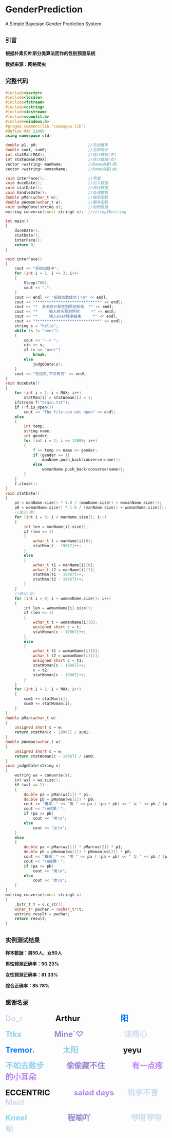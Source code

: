 # GenderPrediction
A Simple Bayesian Gender Prediction System
## `引言`

**根据朴素贝叶斯分类算法而作的性别预测系统**

**数据来源：网络爬虫**

## `完整代码`

```c++
#include<vector>
#include<locale>
#include<fstream>
#include<cstring>
#include<iostream>
#include<comutil.h>
#include<windows.h>
#pragma comment(lib,"comsuppw.lib")
#define MAX 21000
using namespace std;

double p1, p0;						//先验概率
double sum1, sum0;					//总和统计
int statMan[MAX];					//统计数组(男)
int statWoman[MAX];					//统计数组(女)
vector <wstring> manName;			//Name向量(男)
vector <wstring> womanName;			//Name向量(女)

void interFace();					//界面
void duceDate();					//引入数据
void statDate();					//统计数据
void handleDate();					//处理数据
double pMan(wchar_t w);				//概率函数
double pWoman(wchar_t w);			//概率函数
void judgeDate(string s);			//判断数据
wstring converse(const string& s);	//string转wstring

int main()
{
	duceDate();
	statDate();
	interFace();
	return 0;
}

void interFace()
{
	cout << "系统加载中";
	for (int i = 1; i <= 3; i++)
	{
		Sleep(700);
		cout << ".";
	}
	cout << endl << "系统加载成功！\n" << endl;
	cout << "****************************" << endl;
	cout << "*  朴素贝叶斯性别预测系统  *" << endl;
	cout << "*     输入姓名预测性别     *" << endl;
	cout << "*     输入over程序结束     *" << endl;
	cout << "****************************" << endl;
	string s = "hello";
	while (s != "over")
	{
		cout << "--> ";
		cin >> s;
		if (s == "over")
			break;
		else
			judgeDate(s);
	}
	cout << "已结束,下次再见" << endl;
}
void duceDate()
{
	for (int i = 1; i < MAX; i++)
		statMan[i] = statWoman[i] = 1;
	ifstream f("train.txt");
	if (!f.is_open())
		cout << "The file can not open" << endl;
	else
	{
		int temp;
		string name;
		int gender;
		for (int i = 1; i <= 12000; i++)
		{
			f >> temp >> name >> gender;
			if (gender == 1)
				manName.push_back(converse(name));
			else
				womanName.push_back(converse(name));
		}
	}
	f.close();
}
void statDate()
{
	p1 = manName.size() * 1.0 / (manName.size() + womanName.size());
	p0 = womanName.size() * 1.0 / (manName.size() + womanName.size());
	//统计(男)
	for (int i = 0; i < manName.size(); i++)
	{
		int len = manName[i].size();
		if (len == 1)
		{
			wchar_t t = manName[i][0];
			statMan[t - 19967]++;
		}
		else
		{
			wchar_t t1 = manName[i][0];
			wchar_t t2 = manName[i][1];
			statMan[t1 - 19967]++;
			statMan[t2 - 19967]++;
		}
	}
	//统计(女)
	for (int i = 0; i < womanName.size(); i++)
	{
		int len = womanName[i].size();
		if (len == 1)
		{
			wchar_t t = womanName[i][0];
			unsigned short c = t;
			statWoman[c - 19967]++;
		}
		else
		{
			wchar_t t1 = womanName[i][0];
			wchar_t t2 = womanName[i][1];
			unsigned short c = t1;
			statWoman[c - 19967]++;
			c = t2;
			statWoman[c - 19967]++;
		}
	}
	for (int i = 1; i < MAX; i++)
	{
		sum1 += statMan[i];
		sum0 += statWoman[i];
	}
}
double pMan(wchar_t w)
{
	unsigned short c = w;
	return statMan[c - 19967] / sum1;
}
double pWoman(wchar_t w)
{
	unsigned short c = w;
	return statWoman[c - 19967] / sum0;
}
void judgeDate(string s)
{
	wstring ws = converse(s);
	int wsl = ws.size();
	if (wsl == 2)
	{
		double pa = pMan(ws[1]) * p1;
		double pb = pWoman(ws[1]) * p0;
		cout << "概率：" << "男 " << pa / (pa + pb) << " 女 " << pb / (pa + pb);
		cout << "\n结果：";
		if (pa >= pb)
			cout << "男\n";
		else
			cout << "女\n";
	}
	else
	{
		double pa = pMan(ws[1]) * pMan(ws[2]) * p1;
		double pb = pWoman(ws[1]) * pWoman(ws[2]) * p0;
		cout << "概率：" << "男 " << pa / (pa + pb) << " 女 " << pb / (pa + pb);
		cout << "\n结果：";
		if (pa >= pb)
			cout << "男\n";
		else
			cout << "女\n";
	}
}
wstring converse(const string& s)
{
	_bstr_t t = s.c_str();
	wchar_t* pwchar = (wchar_t*)t;
	wstring result = pwchar;
	return result;
}
```

## `实例测试结果`

**样本数据：男50人，女50人**

**男性预测正确率：90.23%**

**女性预测正确率：81.33%**

**综合正确率：85.78%**

## `感谢名录`

<font size=5 color=#D1DAF2>**Do_r**</font> 　　　　　　　<font size=5 color=#0E0E0E>**Arthur**</font>　　　　　　　　　<font size=5 color=#007CFF>**阳**</font>

<font size=5 color=#8FD1EC>**Ttkx**</font> 　　　　　　　<font size=5 color=#9D87D2>**Mine`♡**</font>　　　　　　　　　<font size=5 color=#D1DAF2>**沫殇心**</font>

<font size=5 color=#007CFF>**Tremor.**</font> 　　　　　　<font size=5 color=#8FD1EC>**太阳**</font>　　　　　　　　　　<font size=5 color=#0E0E0E>**yeyu**</font>

<font size=5 color=#8FD1EC>**不如去散步**</font>　　　　　<font size=5 color=#9D87D2>**偷偷藏不住**</font>　　　　　　<font size=5 color=#B884F2>**有一点疼的小耳朵**</font>

<font size=5 color=#0E0E0E>**ECCENTRIC**</font> 　　　　　<font size=5 color=#B884F2>**salad  days**</font>　　　<font size=5 color=#D1DAF2>**桃李不言**</font> 　　　　<font size=5 color=#D1DAF2>**Maid**</font>			

<font size=5 color=#8FD1EC>**Kneel**</font>　　　　　　　　　<font size=5 color=#9D87D2>**程喻吖**</font>　　　　　　　　　<font size=5 color=#D1DAF2>**咿呀咿呀呦**</font>

